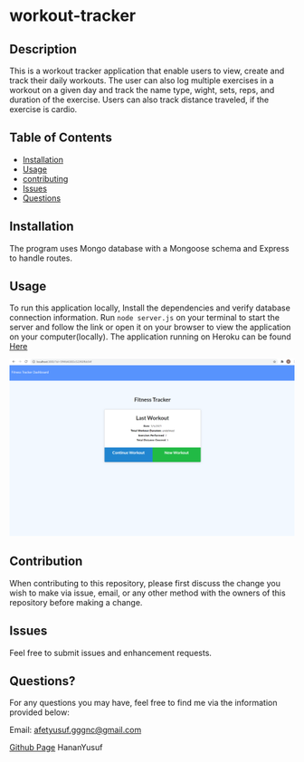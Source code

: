 # workout-tracker 

## Description

This is a workout tracker application that enable users to view, create and track their daily workouts. The user can also log multiple exercises in a workout on a given day and track the name type, wight, sets, reps, and duration of the exercise. Users can also track distance traveled, if the exercise is cardio. 

## Table of Contents

* [Installation](#installation)
* [Usage](#usage)
* [contributing](#credits)
* [Issues](#issues)
* [Questions](#questions)

## Installation
The program uses Mongo database with a Mongoose schema and Express to handle routes.

## Usage
To run this application locally, Install the dependencies and verify database connection information. Run `node server.js` on your terminal to start the server and follow the link or open it on your browser to view the application on your computer(locally). The application running on Heroku can be found [Here]()


![](./image/img.png)

## Contribution

When contributing to this repository, please first discuss the change you wish to make via issue, email, or any other method with the owners of this repository before making a change.

## Issues

Feel free to submit issues and enhancement requests.


## Questions?

For any questions you may have, feel free to find me via the information provided below:

Email:
afetyusuf.gggnc@gmail.com

[Github Page](https://github.com/HananYusuf/)
HananYusuf


